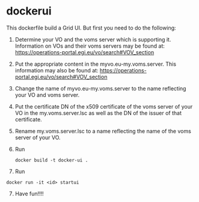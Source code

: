 # dockerui

This dockerfile build a Grid UI. But first you need to do the following:
 1. Determine your VO and the voms server which is supporting it.
Information on VOs and their voms servers may be found at: 
https://operations-portal.egi.eu/vo/search#VOV_section
 2. Put the appropriate content in the myvo.eu-my.voms.server. This information 
may also be found at: https://operations-portal.egi.eu/vo/search#VOV_section
 3. Change the name of myvo.eu-my.voms.server to the name reflecting your VO and
voms server.
 3. Put the certificate DN of the x509 certificate of the voms server of your VO
in the my.voms.server.lsc as well as the DN of the issuer of that certificate.
 4. Rename my.voms.server.lsc to a name reflecting the name of the voms server 
 of your VO.
5. Run

    `docker build -t docker-ui .`

 6. Run

   `docker run -it <id> startui`

 7. Have fun!!!!
